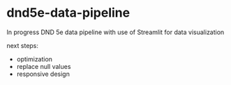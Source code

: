 # dnd5e-data-pipeline
In progress DND 5e data pipeline with use of Streamlit for data visualization

next steps:
- optimization
- replace null values
- responsive design
